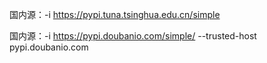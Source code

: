 国内源：-i https://pypi.tuna.tsinghua.edu.cn/simple

国内源：-i https://pypi.doubanio.com/simple/  --trusted-host pypi.doubanio.com